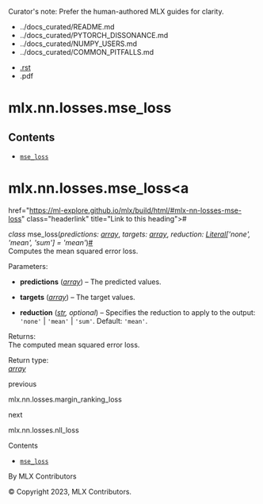 Curator's note: Prefer the human-authored MLX guides for clarity.
- ../docs_curated/README.md
- ../docs_curated/PYTORCH_DISSONANCE.md
- ../docs_curated/NUMPY_USERS.md
- ../docs_curated/COMMON_PITFALLS.md


<div id="main-content" class="bd-main" role="main">

<div class="sbt-scroll-pixel-helper">

</div>

<div class="bd-content">

<div class="bd-article-container">

<div class="bd-header-article d-print-none">

<div class="header-article-items header-article__inner">

<div class="header-article-items__start">

<div class="header-article-item">

<span class="fa-solid fa-bars"></span>

</div>

</div>

<div class="header-article-items__end">

<div class="header-article-item">

<div class="article-header-buttons">

<a href="https://github.com/ml-explore/mlx"
class="btn btn-sm btn-source-repository-button"
data-bs-placement="bottom" data-bs-toggle="tooltip" target="_blank"
title="Source repository"><span class="btn__icon-container"> <em></em>
</span></a>

<div class="dropdown dropdown-download-buttons">

- <a
  href="https://ml-explore.github.io/mlx/build/html/_sources/python/nn/_autosummary_functions/mlx.nn.losses.mse_loss.rst"
  class="btn btn-sm btn-download-source-button dropdown-item"
  data-bs-placement="left" data-bs-toggle="tooltip" target="_blank"
  title="Download source file"><span class="btn__icon-container">
  <em></em> </span> <span class="btn__text-container">.rst</span></a>
- <span class="btn__icon-container"> </span>
  <span class="btn__text-container">.pdf</span>

</div>

<span class="btn__icon-container"> </span>

<span class="fa-solid fa-list"></span>

</div>

</div>

</div>

</div>

</div>

<div id="jb-print-docs-body" class="onlyprint">

# mlx.nn.losses.mse_loss

<div id="print-main-content">

<div id="jb-print-toc">

<div>

## Contents

</div>

- <a
  href="https://ml-explore.github.io/mlx/build/html/#mlx.nn.losses.mse_loss"
  class="reference internal nav-link"><span class="pre"><code
  class="docutils literal notranslate">mse_loss</code></span></a>

</div>

</div>

</div>

<div id="searchbox">

</div>

<div id="mlx-nn-losses-mse-loss" class="section">

# mlx.nn.losses.mse_loss<a
href="https://ml-explore.github.io/mlx/build/html/#mlx-nn-losses-mse-loss"
class="headerlink" title="Link to this heading">#</a>

*<span class="pre">class</span><span class="w"> </span>*<span class="sig-name descname"><span class="pre">mse_loss</span></span><span class="sig-paren">(</span>*<span class="n"><span class="pre">predictions</span></span><span class="p"><span class="pre">:</span></span><span class="w"> </span><span class="n"><a
href="https://ml-explore.github.io/mlx/build/html/python/_autosummary/mlx.core.array.html#mlx.core.array"
class="reference internal" title="mlx.core.array"><span
class="pre">array</span></a></span>*, *<span class="n"><span class="pre">targets</span></span><span class="p"><span class="pre">:</span></span><span class="w"> </span><span class="n"><a
href="https://ml-explore.github.io/mlx/build/html/python/_autosummary/mlx.core.array.html#mlx.core.array"
class="reference internal" title="mlx.core.array"><span
class="pre">array</span></a></span>*, *<span class="n"><span class="pre">reduction</span></span><span class="p"><span class="pre">:</span></span><span class="w"> </span><span class="n"><a href="https://docs.python.org/3/library/typing.html#typing.Literal"
class="reference external" title="(in Python v3.13)"><span
class="pre">Literal</span></a><span class="p"><span class="pre">\[</span></span><span class="s"><span class="pre">'none'</span></span><span class="p"><span class="pre">,</span></span><span class="w"> </span><span class="s"><span class="pre">'mean'</span></span><span class="p"><span class="pre">,</span></span><span class="w"> </span><span class="s"><span class="pre">'sum'</span></span><span class="p"><span class="pre">\]</span></span></span><span class="w"> </span><span class="o"><span class="pre">=</span></span><span class="w"> </span><span class="default_value"><span class="pre">'mean'</span></span>*<span class="sig-paren">)</span><a
href="https://ml-explore.github.io/mlx/build/html/#mlx.nn.losses.mse_loss"
class="headerlink" title="Link to this definition">#</a>  
Computes the mean squared error loss.

Parameters<span class="colon">:</span>  
- **predictions** (<a
  href="https://ml-explore.github.io/mlx/build/html/python/_autosummary/mlx.core.array.html#mlx.core.array"
  class="reference internal" title="mlx.core.array"><em>array</em></a>)
  – The predicted values.

- **targets** (<a
  href="https://ml-explore.github.io/mlx/build/html/python/_autosummary/mlx.core.array.html#mlx.core.array"
  class="reference internal" title="mlx.core.array"><em>array</em></a>)
  – The target values.

- **reduction**
  (<a href="https://docs.python.org/3/library/stdtypes.html#str"
  class="reference external" title="(in Python v3.13)"><em>str</em></a>*,*
  *optional*) – Specifies the reduction to apply to the output:
  <span class="pre">`'none'`</span> \| <span class="pre">`'mean'`</span>
  \| <span class="pre">`'sum'`</span>. Default:
  <span class="pre">`'mean'`</span>.

Returns<span class="colon">:</span>  
The computed mean squared error loss.

Return type<span class="colon">:</span>  
<a
href="https://ml-explore.github.io/mlx/build/html/python/_autosummary/mlx.core.array.html#mlx.core.array"
class="reference internal" title="mlx.core.array"><em>array</em></a>

</div>

<div class="prev-next-area">

<a
href="https://ml-explore.github.io/mlx/build/html/python/nn/_autosummary_functions/mlx.nn.losses.margin_ranking_loss.html"
class="left-prev" title="previous page"><em></em></a>

<div class="prev-next-info">

previous

mlx.nn.losses.margin_ranking_loss

</div>

<a
href="https://ml-explore.github.io/mlx/build/html/python/nn/_autosummary_functions/mlx.nn.losses.nll_loss.html"
class="right-next" title="next page"></a>

<div class="prev-next-info">

next

mlx.nn.losses.nll_loss

</div>

</div>

</div>

<div class="bd-sidebar-secondary bd-toc">

<div class="sidebar-secondary-items sidebar-secondary__inner">

<div class="sidebar-secondary-item">

<div class="page-toc tocsection onthispage">

Contents

</div>

- <a
  href="https://ml-explore.github.io/mlx/build/html/#mlx.nn.losses.mse_loss"
  class="reference internal nav-link"><span class="pre"><code
  class="docutils literal notranslate">mse_loss</code></span></a>

</div>

</div>

</div>

</div>

<div class="bd-footer-content__inner container">

<div class="footer-item">

By MLX Contributors

</div>

<div class="footer-item">

© Copyright 2023, MLX Contributors.  

</div>

<div class="footer-item">

</div>

<div class="footer-item">

</div>

</div>

</div>
